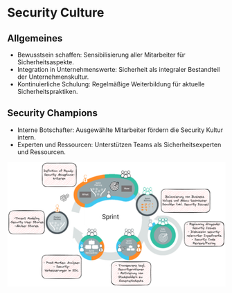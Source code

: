 # Security Culture

## Allgemeines
- Bewusstsein schaffen: Sensibilisierung aller Mitarbeiter für Sicherheitsaspekte.
- Integration in Unternehmenswerte: Sicherheit als integraler Bestandteil der Unternehmenskultur.
- Kontinuierliche Schulung: Regelmäßige Weiterbildung für aktuelle Sicherheitspraktiken.

## Security Champions
- Interne Botschafter: Ausgewählte Mitarbeiter fördern die Security Kultur intern.
- Experten und Ressourcen: Unterstützen Teams als Sicherheitsexperten und Ressourcen.

![Security Champions](../99_assets/images/security_champions.png)